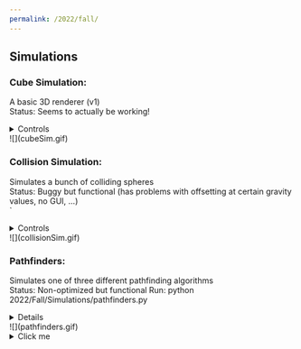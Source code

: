 ```yaml
---
permalink: /2022/fall/
---
```

## Simulations
### Cube Simulation:
A basic 3D renderer (v1)  
Status: Seems to actually be working!  
<details>
    <summary>Controls</summary>
    <p>
        To run: python 2022/Fall/Simulations/cube_sim/cube_sim.py<br>
        In GUI:<br><ul>
        <li>Space - Enter cube</li>
        <li>Shift/Ctrl - Layer up/down</li>
        <li>Escape - Exit GUI to simulation</li>
        </ul>In simulation:<br><ul>
        <li>Up/Down - Rotate static x</li>
        <li>Right/Left - Rotate dynamic y</li>
    </ul></p>
</details>
![](cubeSim.gif)


### Collision Simulation:
Simulates a bunch of colliding spheres  
Status: Buggy but functional (has problems with offsetting at certain gravity values, no GUI, ...)  
`<details><summary>Controls</summary><p>
    To run: python 2022/Fall/Simulations/collision_sim.py  
    In simulation:  
    * 0-9 controls gravity value (0-0.9 sg's)
</p></details>
![](collisionSim.gif)


### Pathfinders:
Simulates one of three different pathfinding algorithms  
Status: Non-optimized but functional
Run: python 2022/Fall/Simulations/pathfinders.py  
<details>

    <summary>Controls</summary>
    
    To run: python 2022/Fall/Simulations/collision_sim.py  

</details>
![](pathfinders.gif)



<details>
  <summary>Click me</summary>
  
  <p>

  ### Heading
  1. Foo
  2. Bar
     * Baz
     * Qux

  ### Some Javascript
  ```js
  function logSomething(something) {
    console.log('Something', something);
  }
  ```
  </p>
</details>